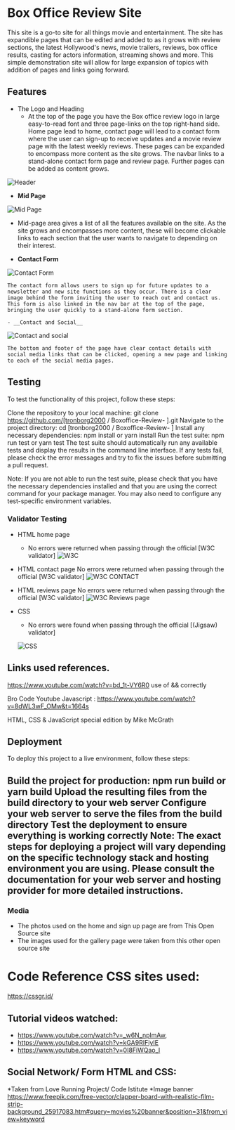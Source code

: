 # Box Office Review Site 
This site is a go-to site for all things movie and entertainment. The site has expandible pages that can be edited and added to as it grows with review sections, the latest Hollywood's news, movie trailers, reviews, box office results, casting for actors information, streaming shows and more. This simple demonstration site will allow for large expansion of topics with addition of pages and links going forward.



## Features 
- The Logo and Heading 
    - At the top of the page you have the Box office review logo in large easy-to-read font and three page-links on the top right-hand side. Home page lead to home, contact page will lead to a contact form where the user can sign-up to receive updates and a movie review page with the latest weekly reviews. These pages can be expanded to encompass more content as the site grows. The navbar links to a stand-alone contact form page and review page. Further pages can be added as content grows.
    
![Header](/assets/images/Screenshot%202022-11-17%20at%2014.01.20.png)  




   - __Mid Page__

![Mid Page](/assets/images/mid%20page%20box%20office.jpg)

  - Mid-page area gives a list of all the features available on the site. As the site grows and encompasses more content, these will become clickable links to each section that the user wants to navigate to depending on their interest. 

  - __Contact Form__

![Contact Form](/assets/images/Screenshot%202022-11-17%20at%2014.02.43.png)


    The contact form allows users to sign up for future updates to a newsletter and new site functions as they occur. There is a clear image behind the form inviting the user to reach out and contact us. This form is also linked in the nav bar at the top of the page, bringing the user quickly to a stand-alone form section.

    - __Contact and Social__

![Contact and social](/assets/images/contact%20and%20social%20box%20office.jpg)

    The bottom and footer of the page have clear contact details with social media links that can be clicked, opening a new page and linking to each of the social media pages.




## Testing 

To test the functionality of this project, follow these steps:

Clone the repository to your local machine: git clone https://github.com/[tronborg2000
/
Boxoffice-Review-
].git
Navigate to the project directory: cd [tronborg2000
/
Boxoffice-Review-
]
Install any necessary dependencies: npm install or yarn install
Run the test suite: npm run test or yarn test
The test suite should automatically run any available tests and display the results in the command line interface. If any tests fail, please check the error messages and try to fix the issues before submitting a pull request.

Note: If you are not able to run the test suite, please check that you have the necessary dependencies installed and that you are using the correct command for your package manager. You may also need to configure any test-specific environment variables.








### Validator Testing 

- HTML home page 
    - No errors were returned when passing through the official [W3C validator] 
    ![W3C](/assets/images/Screenshot%202022-11-17%20at%2015.18.09.png)

- HTML contact page 
No errors were returned when passing through the official [W3C validator] 
![W3C CONTACT](assets/images/Screenshot%202022-12-12%20at%2017.05.38.png)

- HTML reviews page 
No errors were returned when passing through the official [W3C validator] 
![W3C Reviews page](assets/images/Screenshot%202022-12-12%20at%2017.07.25.png)

- CSS
    - No errors were found when passing through the official [(Jigsaw) validator]

    ![CSS](/assets/images/Screenshot%202022-11-17%20at%2015.19.14.png)
    





## Links used references. 

https://www.youtube.com/watch?v=bd_1t-VY6R0 use of && correctly 

Bro Code Youtube Javascript : https://www.youtube.com/watch?v=8dWL3wF_OMw&t=1664s

HTML, CSS & JavaScript special edition by Mike McGrath

## Deployment

To deploy this project to a live environment, follow these steps:

Build the project for production: npm run build or yarn build
Upload the resulting files from the build directory to your web server
Configure your web server to serve the files from the build directory
Test the deployment to ensure everything is working correctly
Note: The exact steps for deploying a project will vary depending on the specific technology stack and hosting environment you are using. Please consult the documentation for your web server and hosting provider for more detailed instructions.
- 


### Media

- The photos used on the home and sign up page are from This Open Source site
- The images used for the gallery page were taken from this other open source site




# Code Reference CSS sites used: 

https://cssgr.id/

## Tutorial videos watched:
* https://www.youtube.com/watch?v=_w6N_nplmAw, 
* https://www.youtube.com/watch?v=kGA9RIFiyIE
* https://www.youtube.com/watch?v=0I8FiWQao_I

## Social Network/ Form HTML and CSS: 

*Taken from Love Running Project/ Code Istitute 
*Image banner https://www.freepik.com/free-vector/clapper-board-with-realistic-film-strip-background_25917083.htm#query=movies%20banner&position=31&from_view=keyword

